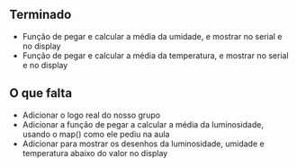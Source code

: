 ## Terminado
- Função de pegar e calcular a média da umidade, e mostrar no serial e no display
- Função de pegar e calcular a média da temperatura, e mostrar no serial e no display

## O que falta
- Adicionar o logo real do nosso grupo
- Adicionar a função de pegar a calcular a média da luminosidade, usando o map() como ele pediu na aula
- Adicionar para mostrar os desenhos da luminosidade, umidade e temperatura abaixo do valor no display
